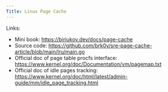 ```yaml
---
Title: Linux Page Cache
---
```


Links:
- Mini book: https://biriukov.dev/docs/page-cache
- Source code: https://github.com/brk0v/sre-page-cache-article/blob/main/lru/main.go
- Official doc of page table procfs interface: https://www.kernel.org/doc/Documentation/vm/pagemap.txt
- Official doc of idle pages tracking: https://www.kernel.org/doc/html/latest/admin-guide/mm/idle_page_tracking.html

